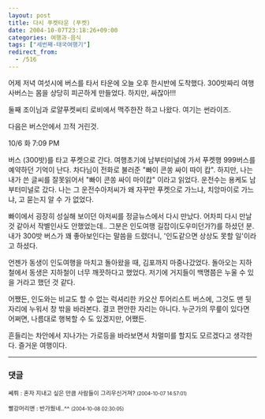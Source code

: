```yaml
---
layout: post
title: 다시 푸켓타운 (푸켓)
date: 2004-10-07T23:18:26+09:00
categories: 여행과-음식
tags: ["세번째-태국여행기"]
redirect_from:
  - /516
---
```


어제 저녁 여섯시에 버스를 타서 타운에 오늘 오후 한시반에 도착했다. 300밧짜리 여행사버스는 몸을 상당히 피곤하게 만들었다. 하지만, 싸잖아!!!

둘째 조이님과 로얄푸켓씨티 로비에서 맥주한잔 하고 나왔다. 여기는 썬라이즈.

다음은 버스안에서 끄적 거린것.

> 

10/6 화 7:09 PM

버스 (300밧)를 타고 푸켓으로 간다. 여행초기에 남부터미널에 가서 푸켓행 999버스를 예약하던 기억이 난다. 차다님이 전화로 불러준 "빠이 콘쏭 싸이 따이 캅". 하지만, 나는 내가 쓴 글씨를 잘못읽어서 "빠이 콘쏭 싸이 마이캅" 이라고 읽었다. 운전수는 용케도 남부터미널로 갔다. 나는 그 운전수아저씨가 왜 자꾸만 푸켓으로 가느냐, 치앙마이로 가느냐, 고 묻는지 알 수 가 없었다.

빠이에서 굉장히 성실해 보이던 아저씨를 정글뉴스에서 다시 만났다. 어차피 다시 만날것 같아서 작별인사도 안했었는데.. 그분은 인도여행 길잡이(도우미던가?)를 하셨던 분. 내가 300밧 버스가 꽤 좋아보인다는 말씀을 드렸더니, '인도같으면 상상도 못할 일'이라고 하셨다.

언젠가 동생이 인도여행을 마치고 돌아왔을 때, 김포까지 마중나갔었다. 돌아오는 지하철에서 동생은 지하철이 너무 깨끗하다고 했었다. 저기에 거지들이 백명쯤은 누울 수 있을 거라고 했던 것 같다.

어쨌든, 인도와는 비교도 할 수 없는 럭셔리한 카오산 투어리스트 버스에, 그것도 맨 뒷자리에 누워서 창 밖을 바라본다. 결코 편안한 자리는 아니다. 누군가의 무릎이 있다면 어쩌면, 나름대로 행복할 수 도 있겠지만, 어쨌든.

흔들리는 차안에서 지나가는 가로등을 바라보면서 차멀미를 할지도 모르겠다고 생각한다. 즐거운 여행이다.



* * *

### 댓글



<!--- cmt:868 --->
<!--- mail: --->
<!--- parent:0 --->

<small>쎄뤼 : 혼자 지내고 싶은 만큼 사람들이 그리우신거져? <small>(2004-10-07 14:57:01)</small></small>


<!--- cmt:869 --->
<!--- mail: --->
<!--- parent:0 --->

<small>빨강머리앤 : 반가웠네..^^ <small>(2004-10-08 02:30:05)</small></small>

